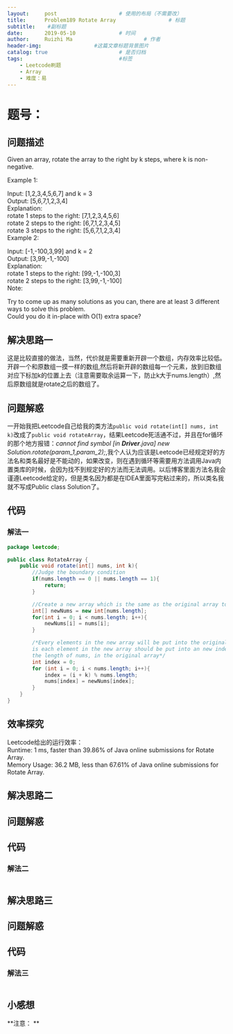 ```yaml
---
layout:     post   				    # 使用的布局（不需要改）
title:      Problem189 Rotate Array 				# 标题 
subtitle:    #副标题
date:       2019-05-10				# 时间
author:     Ruizhi Ma 						# 作者
header-img:              	#这篇文章标题背景图片
catalog: true 						# 是否归档
tags:								#标签
    - Leetcode刷题
    - Array
    - 难度：易
---
```


# 题号：
## 问题描述
Given an array, rotate the array to the right by k steps, where k is non-negative.  

Example 1:  

Input: [1,2,3,4,5,6,7] and k = 3  
Output: [5,6,7,1,2,3,4]  
Explanation:  
rotate 1 steps to the right: [7,1,2,3,4,5,6]  
rotate 2 steps to the right: [6,7,1,2,3,4,5]  
rotate 3 steps to the right: [5,6,7,1,2,3,4]  
Example 2:  

Input: [-1,-100,3,99] and k = 2  
Output: [3,99,-1,-100]  
Explanation:   
rotate 1 steps to the right: [99,-1,-100,3]  
rotate 2 steps to the right: [3,99,-1,-100]  
Note:  

Try to come up as many solutions as you can, there are at least 3 different ways to solve this problem.  
Could you do it in-place with O(1) extra space?  

## 解决思路一
这是比较直接的做法，当然，代价就是需要重新开辟一个数组，内存效率比较低。开辟一个和原数组一摸一样的数组,然后将新开辟的数组每一个元素，放到旧数组对应下标加k的位置上去（注意需要取余运算一下，防止k大于nums.length）,然后原数组就是rotate之后的数组了。

## 问题解惑
一开始我把Leetcode自己给我的类方法```public void rotate(int[] nums, int k)```改成了```public void rotateArray```，结果Leetcode死活通不过，并且在for循环的那个地方报错：*cannot find symbol [in __Driver__.java] new Solution.rotate(param_1,param_2);*,我个人认为应该是Leetcode已经规定好的方法名和类名最好是不能动的，如果改变，则在遇到循环等需要用方法调用Java内置类库的时候，会因为找不到规定好的方法而无法调用。以后博客里面方法名我会谨遵Leetcode给定的，但是类名因为都是在IDEA里面写完粘过来的，所以类名我就不写成Public class Solution了。

## 代码

### 解法一
```java
package leetcode;

public class RotateArray {
    public void rotate(int[] nums, int k){
        //Judge the boundary condition
        if(nums.length == 0 || nums.length == 1){
            return;
        }

        //Create a new array which is the same as the original array to store rotated elements
        int[] newNums = new int[nums.length];
        for(int i = 0; i < nums.length; i++){
            newNums[i] = nums[i];
        }

        /*Every elements in the new array will be put into the original array.The putting method  
        is each element in the new array should be put into an new index, which equals to their index plus k mode  
        the length of nums, in the original array*/  
        int index = 0;
        for (int i = 0; i < nums.length; i++){
            index = (i + k) % nums.length;
            nums[index] = newNums[index];
        }
    }
}

```
## 效率探究
Leetcode给出的运行效率：  
Runtime: 1 ms, faster than 39.86% of Java online submissions for Rotate Array.  
Memory Usage: 36.2 MB, less than 67.61% of Java online submissions for Rotate Array.  


## 解决思路二


## 问题解惑


## 代码

### 解法二
```java

```


## 解决思路三


## 问题解惑


## 代码
### 解法三
```java

```

## 小感想
**注意：  **